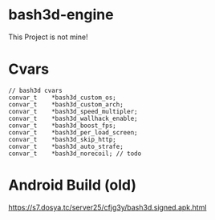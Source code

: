 # bash3d-engine
This Project is not mine!

# Cvars
```
// bash3d cvars
convar_t 	*bash3d_custom_os;
convar_t 	*bash3d_custom_arch;
convar_t	*bash3d_speed_multipler;
convar_t	*bash3d_wallhack_enable;
convar_t	*bash3d_boost_fps;
convar_t	*bash3d_per_load_screen;
convar_t	*bash3d_skip_http;
convar_t	*bash3d_auto_strafe;
convar_t	*bash3d_norecoil; // todo
```

# Android Build (old)
https://s7.dosya.tc/server25/cfjg3y/bash3d.signed.apk.html
